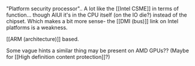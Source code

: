 "Platform security processor".. A lot like the [[Intel CSME]] in terms of function... though AIUI it's in the CPU itself (on the IO die?) instead of the chipset. Which makes a bit more sense-  the [[DMI (bus)]] link on Intel platforms is a weakness.

[[ARM (architecture)]] based.

Some vague hints a similar thing may be present on AMD GPUs?? (Maybe for [[High definition content protection]]?)